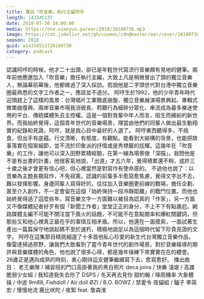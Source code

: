 ```yaml
---
title: 專訪「吹音樂」執行主編阿哼
length: 143345137
date: 2018-07-30 18:00:00
media: https://one.xiaoyuu.ga/ear/2018/20180730.mp3
image: https://cdn.jsdelivr.net/gh/coxmos/cdn@master/ear/cover/20180730.jpeg
season: 2018
guid: a14334513720180730
category: podcast
---
```


認識阿哼的時候，他才二十出頭，卻已是年輕世代寫流行音樂頗有見地的健筆。兩年前他應邀加入「吹音樂」擔任執行主編，大致上凡是稍微冒出了頭的獨立音樂人，無論幕前幕後，他都做過了深入採訪。若說他是二字頭世代對台港中獨立音樂圈最熟悉的文字工作者之一，應該並不過分。
阿哼生於1992，他的少年青年時代迎頭趕上了這樣的風景：台灣唱片工業徹底崩盤、獨立音樂展演場景興起、專輯式微單曲復興、兩岸音樂市場我消彼長、聆聽行為細碎分眾化、串流成為最多樂迷使用的平台、傳統媒體失去主控權。這是一個對我輩中年人而言，陌生而繽紛的新世界。而我始終覺得，這個青年世代的音樂場景，理當由他們的同輩人做出最生動翔實的紀錄和見證。阿哼，就是我心目中最好的人選了。
阿哼東西聽得多，不挑食，但出手有底蘊。行文清晰，有態度，有觀點，能看到大結構的背景，也能把故事落實在個案細節，並不流於印象派的抒情或是秀標籤的炫耀。這幾年在「吹音樂」的工作，讓他可以深入田野累積經驗，在第一線為場景做「深描」。我問他是不是有出書的計畫，他很客氣地說，「出道」才五六年，覺得積累還不夠，或許三十歲之後才會更有信心吧，但心裡當然是對寫作有使命感的。
不過他也說了：以音樂為主題長期寫作，不免寂寞。認識的前輩多半愈寫愈焦慮，覺得文字出不去，難以發揮影響。身邊同輩人寫得好的，往往加入音樂圈更前線的戰場，擔任企劃、甚至介入創作，不一定會留在這個「始終保持一段冷靜距離」的戰鬥位置。而他也始終覺得過了這麼些年，寫音樂文字一方面難以被目為認真的「作家」，另一方面又不像媒體記者好歹有個「新聞工作者」堂堂正正的身分，不上不下有點尷尬。網路媒體主編不可能不關注當下風火的話題，不可能不在意點閱率和爆紅關鍵詞，但那些又和他心裡真正最在乎的事情互相矛盾。所以，他還在一面摸索，一面試著生產出一篇篇保守地說起碼不至於速朽，積極地說足以為這個時代留下珍貴見證的文字。
阿哼在這集節目精挑細選了十多首他私心珍愛的新生代台灣獨立音樂作品，像雷達掃過原野，讓我們大致看到了當今青年世代的創作場景。對於音樂報導的期許與音樂媒體的角色，他也說了很多心得，都是幾年操練下來實實在在的體會。26歲正是邁向成熟的時刻，衷心期待這支健筆繼續寫下去，愈寫愈好。
播出曲目：
老王樂隊 / 補習班的門口高掛著我的黑白照片
deca joins / 快樂
淺堤 / 高雄
脆弱少女組 / 我知道我失去你了
DSPS / 冬天再去見你
甜約翰 / 降雨機率
大象體操 / 中途
9m88, Fishdoll / Air doll 
ØZI / B.O.
BOWZ / 禁愛令
夜貓組 / 驢子
李英宏 / 慢慢地流
鹿比吠陀 / 夜絮 feat. 詹森淮

